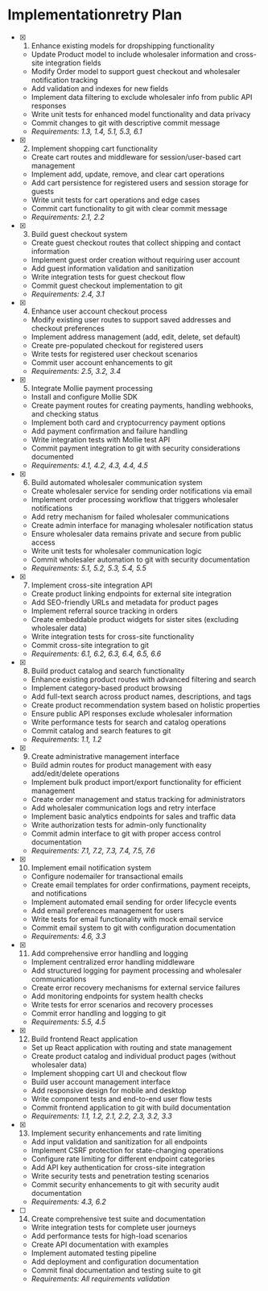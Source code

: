 # Implementationretry Plan

- [x] 1. Enhance existing models for dropshipping functionality

  - Update Product model to include wholesaler information and cross-site integration fields
  - Modify Order model to support guest checkout and wholesaler notification tracking
  - Add validation and indexes for new fields
  - Implement data filtering to exclude wholesaler info from public API responses
  - Write unit tests for enhanced model functionality and data privacy
  - Commit changes to git with descriptive commit message
  - _Requirements: 1.3, 1.4, 5.1, 5.3, 6.1_

- [x] 2. Implement shopping cart functionality

  - Create cart routes and middleware for session/user-based cart management
  - Implement add, update, remove, and clear cart operations
  - Add cart persistence for registered users and session storage for guests
  - Write unit tests for cart operations and edge cases
  - Commit cart functionality to git with clear commit message
  - _Requirements: 2.1, 2.2_

- [x] 3. Build guest checkout system

  - Create guest checkout routes that collect shipping and contact information
  - Implement guest order creation without requiring user account
  - Add guest information validation and sanitization
  - Write integration tests for guest checkout flow
  - Commit guest checkout implementation to git
  - _Requirements: 2.4, 3.1_

- [x] 4. Enhance user account checkout process

  - Modify existing user routes to support saved addresses and checkout preferences
  - Implement address management (add, edit, delete, set default)
  - Create pre-populated checkout for registered users
  - Write tests for registered user checkout scenarios
  - Commit user account enhancements to git
  - _Requirements: 2.5, 3.2, 3.4_

- [x] 5. Integrate Mollie payment processing

  - Install and configure Mollie SDK
  - Create payment routes for creating payments, handling webhooks, and checking status
  - Implement both card and cryptocurrency payment options
  - Add payment confirmation and failure handling
  - Write integration tests with Mollie test API
  - Commit payment integration to git with security considerations documented
  - _Requirements: 4.1, 4.2, 4.3, 4.4, 4.5_

- [x] 6. Build automated wholesaler communication system

  - Create wholesaler service for sending order notifications via email
  - Implement order processing workflow that triggers wholesaler notifications
  - Add retry mechanism for failed wholesaler communications
  - Create admin interface for managing wholesaler notification status
  - Ensure wholesaler data remains private and secure from public access
  - Write unit tests for wholesaler communication logic
  - Commit wholesaler automation to git with security documentation
  - _Requirements: 5.1, 5.2, 5.3, 5.4, 5.5_

- [x] 7. Implement cross-site integration API

  - Create product linking endpoints for external site integration
  - Add SEO-friendly URLs and metadata for product pages
  - Implement referral source tracking in orders
  - Create embeddable product widgets for sister sites (excluding wholesaler data)
  - Write integration tests for cross-site functionality
  - Commit cross-site integration to git
  - _Requirements: 6.1, 6.2, 6.3, 6.4, 6.5, 6.6_

- [x] 8. Build product catalog and search functionality

  - Enhance existing product routes with advanced filtering and search
  - Implement category-based product browsing
  - Add full-text search across product names, descriptions, and tags
  - Create product recommendation system based on holistic properties
  - Ensure public API responses exclude wholesaler information
  - Write performance tests for search and catalog operations
  - Commit catalog and search features to git
  - _Requirements: 1.1, 1.2_

- [x] 9. Create administrative management interface

  - Build admin routes for product management with easy add/edit/delete operations
  - Implement bulk product import/export functionality for efficient management
  - Create order management and status tracking for administrators
  - Add wholesaler communication logs and retry interface
  - Implement basic analytics endpoints for sales and traffic data
  - Write authorization tests for admin-only functionality
  - Commit admin interface to git with proper access control documentation
  - _Requirements: 7.1, 7.2, 7.3, 7.4, 7.5, 7.6_

- [x] 10. Implement email notification system

  - Configure nodemailer for transactional emails
  - Create email templates for order confirmations, payment receipts, and notifications
  - Implement automated email sending for order lifecycle events
  - Add email preferences management for users
  - Write tests for email functionality with mock email service
  - Commit email system to git with configuration documentation
  - _Requirements: 4.6, 3.3_

- [x] 11. Add comprehensive error handling and logging

  - Implement centralized error handling middleware
  - Add structured logging for payment processing and wholesaler communications
  - Create error recovery mechanisms for external service failures
  - Add monitoring endpoints for system health checks
  - Write tests for error scenarios and recovery processes
  - Commit error handling and logging to git
  - _Requirements: 5.5, 4.5_

- [x] 12. Build frontend React application

  - Set up React application with routing and state management
  - Create product catalog and individual product pages (without wholesaler data)
  - Implement shopping cart UI and checkout flow
  - Build user account management interface
  - Add responsive design for mobile and desktop
  - Write component tests and end-to-end user flow tests
  - Commit frontend application to git with build documentation
  - _Requirements: 1.1, 1.2, 2.1, 2.2, 2.3, 3.2, 3.3_

- [x] 13. Implement security enhancements and rate limiting

  - Add input validation and sanitization for all endpoints
  - Implement CSRF protection for state-changing operations
  - Configure rate limiting for different endpoint categories
  - Add API key authentication for cross-site integration
  - Write security tests and penetration testing scenarios
  - Commit security enhancements to git with security audit documentation
  - _Requirements: 4.3, 6.2_

- [ ] 14. Create comprehensive test suite and documentation
  - Write integration tests for complete user journeys
  - Add performance tests for high-load scenarios
  - Create API documentation with examples
  - Implement automated testing pipeline
  - Add deployment and configuration documentation
  - Commit final documentation and testing suite to git
  - _Requirements: All requirements validation_
